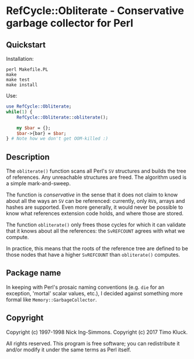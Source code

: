 # RefCycle::Obliterate - Conservative garbage collector for Perl

## Quickstart

Installation:

    perl Makefile.PL
    make
    make test 
    make install 

Use:

```perl
use RefCycle::Obliterate;
while(1) {
    RefCycle::Obliterate::obliterate();

    my $bar = {};
    $bar->{bar} = $bar;
} # Note how we don't get OOM-killed :)
```

## Description

The `obliterate()` function scans all Perl's `SV` structures and builds the tree of
references. Any unreachable structures are freed. The algorithm used is a
simple mark-and-sweep.

The function is *conservative* in the sense that it does not claim to know about
all the ways an `SV` can be referenced: currently, only `RV`s, arrays and
hashes are supported. Even more generally, it would never be possible to know what
references extension code holds, and where those are stored.

The function `obliterate()` only frees those cycles for which it can validate
that it knows about all the references: the `SvREFCOUNT` agrees with what we
compute.

In practice, this means that the roots of the reference tree are defined to be
those nodes that have a higher `SvREFCOUNT` than `obliterate()` computes.

## Package name

In keeping with Perl's prosaic naming conventions (e.g. `die` for an exception,
'mortal' scalar values, etc.), I decided against something more formal
like `Memory::GarbageCollector`.

## Copyright

Copyright (c) 1997-1998 Nick Ing-Simmons.
Copyright (c) 2017 Timo Kluck.

All rights reserved.  This program is free software; you can redistribute it
and/or modify it under the same terms as Perl itself.
